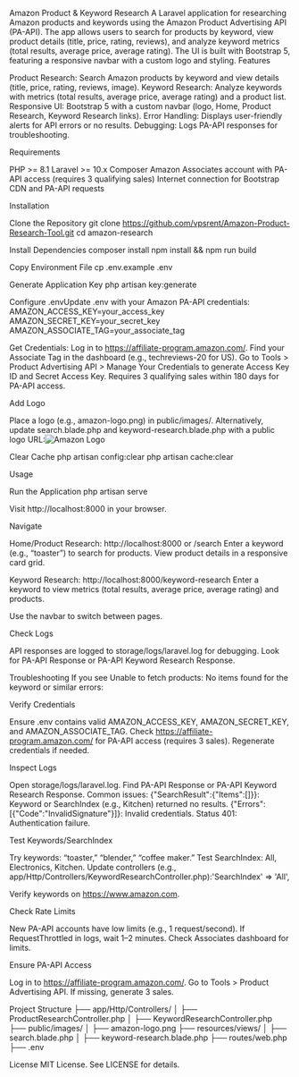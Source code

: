 Amazon Product & Keyword Research
A Laravel application for researching Amazon products and keywords using the Amazon Product Advertising API (PA-API). The app allows users to search for products by keyword, view product details (title, price, rating, reviews), and analyze keyword metrics (total results, average price, average rating). The UI is built with Bootstrap 5, featuring a responsive navbar with a custom logo and styling.
Features

Product Research: Search Amazon products by keyword and view details (title, price, rating, reviews, image).
Keyword Research: Analyze keywords with metrics (total results, average price, average rating) and a product list.
Responsive UI: Bootstrap 5 with a custom navbar (logo, Home, Product Research, Keyword Research links).
Error Handling: Displays user-friendly alerts for API errors or no results.
Debugging: Logs PA-API responses for troubleshooting.

Requirements

PHP >= 8.1
Laravel >= 10.x
Composer
Amazon Associates account with PA-API access (requires 3 qualifying sales)
Internet connection for Bootstrap CDN and PA-API requests

Installation

Clone the Repository
git clone https://github.com/vpsrent/Amazon-Product-Research-Tool.git
cd amazon-research


Install Dependencies
composer install
npm install && npm run build


Copy Environment File
cp .env.example .env


Generate Application Key
php artisan key:generate


Configure .envUpdate .env with your Amazon PA-API credentials:
AMAZON_ACCESS_KEY=your_access_key
AMAZON_SECRET_KEY=your_secret_key
AMAZON_ASSOCIATE_TAG=your_associate_tag


Get Credentials:
Log in to https://affiliate-program.amazon.com/.
Find your Associate Tag in the dashboard (e.g., techreviews-20 for US).
Go to Tools > Product Advertising API > Manage Your Credentials to generate Access Key ID and Secret Access Key.
Requires 3 qualifying sales within 180 days for PA-API access.




Add Logo

Place a logo (e.g., amazon-logo.png) in public/images/.
Alternatively, update search.blade.php and keyword-research.blade.php with a public logo URL:<img src="https://upload.wikimedia.org/wikipedia/commons/a/a9/Amazon_logo.svg" alt="Amazon Logo" class="navbar-logo">




Clear Cache
php artisan config:clear
php artisan cache:clear



Usage

Run the Application
php artisan serve

Visit http://localhost:8000 in your browser.

Navigate

Home/Product Research: http://localhost:8000 or /search
Enter a keyword (e.g., “toaster”) to search for products.
View product details in a responsive card grid.


Keyword Research: http://localhost:8000/keyword-research
Enter a keyword to view metrics (total results, average price, average rating) and products.


Use the navbar to switch between pages.


Check Logs

API responses are logged to storage/logs/laravel.log for debugging.
Look for PA-API Response or PA-API Keyword Research Response.



Troubleshooting
If you see Unable to fetch products: No items found for the keyword or similar errors:

Verify Credentials

Ensure .env contains valid AMAZON_ACCESS_KEY, AMAZON_SECRET_KEY, and AMAZON_ASSOCIATE_TAG.
Check https://affiliate-program.amazon.com/ for PA-API access (requires 3 sales).
Regenerate credentials if needed.


Inspect Logs

Open storage/logs/laravel.log.
Find PA-API Response or PA-API Keyword Research Response.
Common issues:
{"SearchResult":{"Items":[]}}: Keyword or SearchIndex (e.g., Kitchen) returned no results.
{"Errors":[{"Code":"InvalidSignature"}]}: Invalid credentials.
Status 401: Authentication failure.




Test Keywords/SearchIndex

Try keywords: “toaster,” “blender,” “coffee maker.”
Test SearchIndex: All, Electronics, Kitchen.
Update controllers (e.g., app/Http/Controllers/KeywordResearchController.php):'SearchIndex' => 'All',


Verify keywords on https://www.amazon.com.


Check Rate Limits

New PA-API accounts have low limits (e.g., 1 request/second).
If RequestThrottled in logs, wait 1–2 minutes.
Check Associates dashboard for limits.


Ensure PA-API Access

Log in to https://affiliate-program.amazon.com/.
Go to Tools > Product Advertising API. If missing, generate 3 sales.



Project Structure
├── app/Http/Controllers/
│   ├── ProductResearchController.php
│   ├── KeywordResearchController.php
├── public/images/
│   ├── amazon-logo.png
├── resources/views/
│   ├── search.blade.php
│   ├── keyword-research.blade.php
├── routes/web.php
├── .env

License
MIT License. See LICENSE for details.
